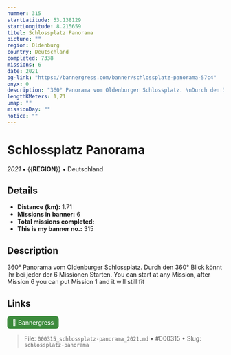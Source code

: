 ```yaml
---
nummer: 315
startLatitude: 53.138129
startLongitude: 8.215659
titel: Schlossplatz Panorama
picture: ""
region: Oldenburg
country: Deutschland
completed: 7338
missions: 6
date: 2021
bg-link: "https://bannergress.com/banner/schlossplatz-panorama-57c4"
onyx: 0
description: "360° Panorama vom Oldenburger Schlossplatz. \nDurch den 360° Blick könnt ihr bei jeder der 6 Missionen Starten.\nYou can start at any Mission, after Mission 6 you can put Mission 1 and it will still fit"
lengthKMeters: 1,71
umap: ""
missionDay: ""
notice: ""
---
```

# Schlossplatz Panorama

*2021* • {{__REGION__}} • Deutschland





## Details
- **Distance (km):** 1.71
- **Missions in banner:** 6
- **Total missions completed:** 
- **This is my banner no.:** 315



## Description
360° Panorama vom Oldenburger Schlossplatz. 
Durch den 360° Blick könnt ihr bei jeder der 6 Missionen Starten.
You can start at any Mission, after Mission 6 you can put Mission 1 and it will still fit



## Links
<a href="https://bannergress.com/banner/schlossplatz-panorama-57c4" target="_blank" style="display:inline-block;margin-right:8px;padding:6px 12px;background:#3c8b3c;color:#fff;text-decoration:none;border-radius:6px;">🔗 Bannergress</a>



> File: `000315_schlossplatz-panorama_2021.md` • #000315 • Slug: `schlossplatz-panorama`
